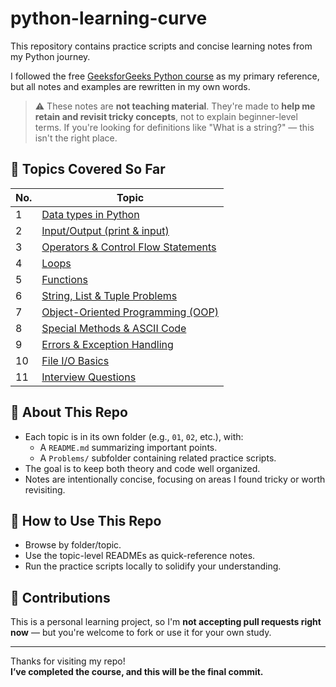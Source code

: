 # python-learning-curve

This repository contains practice scripts and concise learning notes from my Python journey.

I followed the free [GeeksforGeeks Python course](https://www.geeksforgeeks.org/courses/python-course-certification-free) as my primary reference, but all notes and examples are rewritten in my own words.

> ⚠️ These notes are **not teaching material**. They're made to **help me retain and revisit tricky concepts**, not to explain beginner-level terms. If you're looking for definitions like "What is a string?" — this isn't the right place.

## 📘 Topics Covered So Far

| No. | Topic                                                             |
| --- | ----------------------------------------------------------------- |
| 1   | [Data types in Python](01-data-types/)                            |
| 2   | [Input/Output (print & input)](02-input-output/)                  |
| 3   | [Operators & Control Flow Statements](03-operators-control-flow/) |
| 4   | [Loops](04-loops/)                                                |
| 5   | [Functions](05-functions/)                                        |
| 6   | [String, List & Tuple Problems](06-strings-and-lists/)            |
| 7   | [Object-Oriented Programming (OOP)](07-oop/)                      |
| 8   | [Special Methods & ASCII Code](08-special-functions/)             |
| 9   | [Errors & Exception Handling](09-exceptions/)                     |
| 10  | [File I/O Basics](10-files-io-basics/)                            |
| 11  | [Interview Questions](11-interview-questions/)                    |

## 🧠 About This Repo

- Each topic is in its own folder (e.g., `01`, `02`, etc.), with:
  - A `README.md` summarizing important points.
  - A `Problems/` subfolder containing related practice scripts.
- The goal is to keep both theory and code well organized.
- Notes are intentionally concise, focusing on areas I found tricky or worth revisiting.

## 📌 How to Use This Repo

- Browse by folder/topic.
- Use the topic-level READMEs as quick-reference notes.
- Run the practice scripts locally to solidify your understanding.

## 🤝 Contributions

This is a personal learning project, so I'm **not accepting pull requests right now** — but you're welcome to fork or use it for your own study.

---

Thanks for visiting my repo!  
**I’ve completed the course, and this will be the final commit.**
